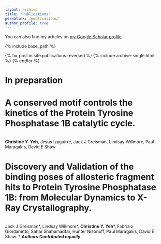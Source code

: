 ```yaml
---
layout: archive
title: "Publications"
permalink: /publications/
author_profile: true
---
```


You can also find my articles on [my Google Scholar profile](https://scholar.google.com/citations?user=17EspbgAAAAJ&hl=en)

{% include base_path %}

{% for post in site.publications reversed %}
  {% include archive-single.html %}
{% endfor %}

In preparation 
==============

# A conserved motif controls the kinetics of the Protein Tyrosine Phosphatase 1B catalytic cycle.
<br> **Christine Y. Yeh**, Jesus Izaguirre, Jack J Greisman,  Lindsay Willmore, Paul Maragakis, David E Shaw.

# Discovery and Validation of the binding poses of allosteric fragment hits to Protein Tyrosine Phosphatase 1B: from Molecular Dynamics to X-Ray Crystallography. 
<br> Jack J Greisman\*,  Lindsay Willmore\*, **Christine Y. Yeh**\*, Fabrizio Giordanetto, Sahar Shahamadtar, Hunter Nisonoff, Paul Maragakis, David E Shaw. \* **_Authors Contributed equally_**



